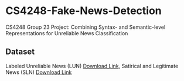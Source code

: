 # CS4248-Fake-News-Detection
CS4248 Group 23 Project: Combining Syntax- and Semantic-level Representations for Unreliable News Classification

## Dataset
Labeled Unreliable News (LUN) [Download Link](https://github.com/BUPT-GAMMA/CompareNet_FakeNewsDetection/releases/tag/dataset), Satirical and Legitimate News (SLN) [Download Link](http://victoriarubin.fims.uwo.ca/news-verification/data-to-go/)
